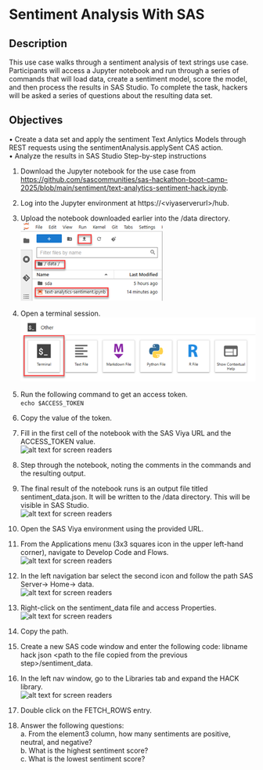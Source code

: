# Sentiment Analysis With SAS

## Description  
This use case walks through a sentiment analysis of text strings use case. Participants will access a Jupyter notebook and run through a series of commands that will load data, create a sentiment model, score the model, and then process the results in SAS Studio. To complete the task, hackers will be asked a series of questions about the resulting data set.

## Objectives  
•	Create a data set and apply the sentiment Text Anlytics Models through REST requests using the sentimentAnalysis.applySent CAS action.  
•	Analyze the results in SAS Studio
Step-by-step instructions
1.	Download the Jupyter notebook for the use case from https://github.com/sascommunities/sas-hackathon-boot-camp-2025/blob/main/sentiment/text-analytics-sentiment-hack.ipynb.
2.	Log into the Jupyter environment at https://\<viyaserverurl\>/hub.
3.	Upload the notebook downloaded earlier into the /data directory.  
![alt text for screen readers](./images/filesystem.png)

4.	Open a terminal session.  
![alt text for screen readers](./images/terminal.png)

5.	Run the following command to get an access token.  
```echo $ACCESS_TOKEN```
6.	Copy the value of the token.
7.	Fill in the first cell of the notebook with the SAS Viya URL and the ACCESS_TOKEN value.  
![alt text for screen readers](./images/notebook1.png)

8.	Step through the notebook, noting the comments in the commands and the resulting output.
9.	The final result of the notebook runs is an output file titled sentiment_data.json. It will be written to the /data directory. This will be visible in SAS Studio.  
![alt text for screen readers](./images/sentiment_data.png)

11.	Open the SAS Viya environment using the provided URL. 
12.	From the Applications menu (3x3 squares icon in the upper left-hand corner), navigate to Develop Code and Flows.  
![alt text for screen readers](./images/menu.png)
13. In the left navigation bar select the second icon and follow the path SAS Server-> Home-> data.   
![alt text for screen readers](./images/server.png)
14. Right-click on the sentiment_data file and access Properties.    
![alt text for screen readers](./images/properties.png)
15.	Copy the path.
16.	Create a new SAS code window and enter the following code: libname hack json \<path to the file copied from the previous step\>/sentiment_data.
17.	In the left nav window, go to the Libraries tab and expand the HACK library.  
![alt text for screen readers](./images/fetch.png)
18.	Double click on the FETCH_ROWS entry.
19.	Answer the following questions:  
a. From the element3 column, how many sentiments are positive, neutral, and negative?  
b.	What is the highest sentiment score?  
c.	What is the lowest sentiment score?  
